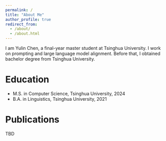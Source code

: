```yaml
---
permalink: /
title: "About Me"
author_profile: true
redirect_from: 
  - /about/
  - /about.html
---
```


I am Yulin Chen, a final-year master student at Tsinghua University. I work on prompting and large language model alignment. Before that, I obtained bachelor degree from Tsinghua University.

Education
======
* M.S. in Computer Science, Tsinghua University, 2024
* B.A. in Linguistics, Tsinghua University, 2021

Publications
======
TBD



<!-- For more info
------
More info about configuring academicpages can be found in [the guide](https://academicpages.github.io/markdown/). The [guides for the Minimal Mistakes theme](https://mmistakes.github.io/minimal-mistakes/docs/configuration/) (which this theme was forked from) might also be helpful. -->
